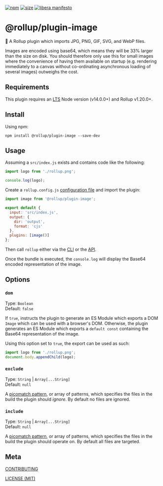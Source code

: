 [npm]: https://img.shields.io/npm/v/@rollup/plugin-image
[npm-url]: https://www.npmjs.com/package/@rollup/plugin-image
[size]: https://packagephobia.now.sh/badge?p=@rollup/plugin-image
[size-url]: https://packagephobia.now.sh/result?p=@rollup/plugin-image

[![npm][npm]][npm-url]
[![size][size]][size-url]
[![libera manifesto](https://img.shields.io/badge/libera-manifesto-lightgrey.svg)](https://liberamanifesto.com)

# @rollup/plugin-image

🍣 A Rollup plugin which imports JPG, PNG, GIF, SVG, and WebP files.

Images are encoded using base64, which means they will be 33% larger than the size on disk. You should therefore only use this for small images where the convenience of having them available on startup (e.g. rendering immediately to a canvas without co-ordinating asynchronous loading of several images) outweighs the cost.

## Requirements

This plugin requires an [LTS](https://github.com/nodejs/Release) Node version (v14.0.0+) and Rollup v1.20.0+.

## Install

Using npm:

```console
npm install @rollup/plugin-image --save-dev
```

## Usage

Assuming a `src/index.js` exists and contains code like the following:

```js
import logo from './rollup.png';

console.log(logo);
```

Create a `rollup.config.js` [configuration file](https://www.rollupjs.org/guide/en/#configuration-files) and import the plugin:

```js
import image from '@rollup/plugin-image';

export default {
  input: 'src/index.js',
  output: {
    dir: 'output',
    format: 'cjs'
  },
  plugins: [image()]
};
```

Then call `rollup` either via the [CLI](https://www.rollupjs.org/guide/en/#command-line-reference) or the [API](https://www.rollupjs.org/guide/en/#javascript-api).

Once the bundle is executed, the `console.log` will display the Base64 encoded representation of the image.

## Options

### `dom`

Type: `Boolean`<br>
Default: `false`

If `true`, instructs the plugin to generate an ES Module which exports a DOM `Image` which can be used with a browser's DOM. Otherwise, the plugin generates an ES Module which exports a `default const` containing the Base64 representation of the image.

Using this option set to `true`, the export can be used as such:

```js
import logo from './rollup.png';
document.body.appendChild(logo);
```

### `exclude`

Type: `String` | `Array[...String]`<br>
Default: `null`

A [picomatch pattern](https://github.com/micromatch/picomatch), or array of patterns, which specifies the files in the build the plugin should _ignore_. By default no files are ignored.

### `include`

Type: `String` | `Array[...String]`<br>
Default: `null`

A [picomatch pattern](https://github.com/micromatch/picomatch), or array of patterns, which specifies the files in the build the plugin should operate on. By default all files are targeted.

## Meta

[CONTRIBUTING](/.github/CONTRIBUTING.md)

[LICENSE (MIT)](/LICENSE)
